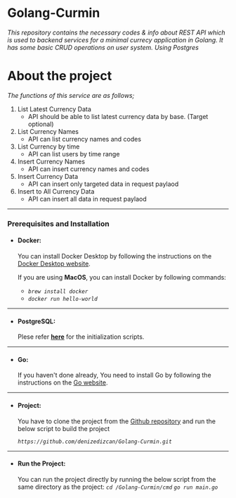# Golang-Curmin
*This repository contains the necessary codes &amp; info about REST API which is used to backend services for a minimal currecy application in Golang. It has some basic CRUD operations on user system. Using Postgres*

# About the project

*The functions of this service are as follows;*

1. List Latest Currency Data
    - API should be able to list latest currency data by base. (Target optional)
2. List Currency Names
    - API can list currency names and codes
3. List Currency by time
    - API can list users by time range
4. Insert Currency Names
    - API can insert currency names and codes
5. Insert Currency Data
    - API can insert only targeted data in request paylaod
6. Insert to All Currency Data
    - API can insert all data in request paylaod

---

### Prerequisites and Installation

- #### **Docker:** 
  You can install Docker Desktop by following the instructions on the [Docker Desktop website](https://desktop.docker.com/).

  If you are using **MacOS**, you can install Docker by following commands:
    - *`brew install docker`*
    - *`docker run hello-world`*
  
 ---

- #### **PostgreSQL:**

  Plese refer [**here**](https://github.com/denizedizcan/Golang-Curmin/tree/main/common/db/README.md) for the initialization scripts.

---

- #### **Go:**
  
  If you haven't done already, You need to install Go by following the instructions on the [Go website](https://golang.org/doc/install).

---
- #### **Project:**

    You have to clone the project from the [Github repository](https://github.com/denizedizcan/Golang-Curmin) and run the below script to build the project

   *`https://github.com/denizedizcan/Golang-Curmin.git`*

---
- #### **Run the Project:**

    You can run the project directly by running the below script from the same directory as the project:
    *`cd /Golang-Curmin/cmd`*
    *`go run main.go`*